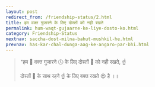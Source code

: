 ```yaml
---
layout: post
redirect_from: /friendship-status/2.html
title: हम वक्त गुजारने के लिए दोस्तों को नही रखते
permalink: hum-waqt-gujaarne-ke-liye-dosto-ko.html
category: Friendship-Status
nextnav: saccha-dost-milna-bahut-mushkil-he.html
prevnav: has-kar-chal-dunga-aag-ke-angaro-par-bhi.html
---
```

> "हम 👦 वक्त गुजारने 🕔 के लिए दोस्तों 👫 को नही रखते, ☝ 
> 
> दोस्तों 👫 के साथ रहने ☝ के लिए वक्त रखते 😉 है ।।
